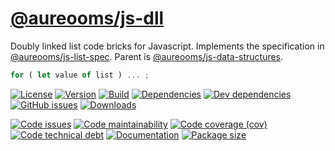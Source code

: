 [@aureooms/js-dll](https://make-github-pseudonymous-again.github.io/js-dll)
==

Doubly linked list code bricks for Javascript.
Implements the specification in
[@aureooms/js-list-spec](https://github.com/make-github-pseudonymous-again/js-list-spec).
Parent is
[@aureooms/js-data-structures](https://github.com/make-github-pseudonymous-again/js-data-structures).

```js
for ( let value of list ) ... ;
```

[![License](https://img.shields.io/github/license/make-github-pseudonymous-again/js-dll.svg)](https://raw.githubusercontent.com/make-github-pseudonymous-again/js-dll/master/LICENSE)
[![Version](https://img.shields.io/npm/v/@aureooms/js-dll.svg)](https://www.npmjs.org/package/@aureooms/js-dll)
[![Build](https://img.shields.io/travis/make-github-pseudonymous-again/js-dll/master.svg)](https://travis-ci.org/make-github-pseudonymous-again/js-dll/branches)
[![Dependencies](https://img.shields.io/david/make-github-pseudonymous-again/js-dll.svg)](https://david-dm.org/make-github-pseudonymous-again/js-dll)
[![Dev dependencies](https://img.shields.io/david/dev/make-github-pseudonymous-again/js-dll.svg)](https://david-dm.org/make-github-pseudonymous-again/js-dll?type=dev)
[![GitHub issues](https://img.shields.io/github/issues/make-github-pseudonymous-again/js-dll.svg)](https://github.com/make-github-pseudonymous-again/js-dll/issues)
[![Downloads](https://img.shields.io/npm/dm/@aureooms/js-dll.svg)](https://www.npmjs.org/package/@aureooms/js-dll)

[![Code issues](https://img.shields.io/codeclimate/issues/make-github-pseudonymous-again/js-dll.svg)](https://codeclimate.com/github/make-github-pseudonymous-again/js-dll/issues)
[![Code maintainability](https://img.shields.io/codeclimate/maintainability/make-github-pseudonymous-again/js-dll.svg)](https://codeclimate.com/github/make-github-pseudonymous-again/js-dll/trends/churn)
[![Code coverage (cov)](https://img.shields.io/codecov/c/gh/make-github-pseudonymous-again/js-dll/master.svg)](https://codecov.io/gh/make-github-pseudonymous-again/js-dll)
[![Code technical debt](https://img.shields.io/codeclimate/tech-debt/make-github-pseudonymous-again/js-dll.svg)](https://codeclimate.com/github/make-github-pseudonymous-again/js-dll/trends/technical_debt)
[![Documentation](https://make-github-pseudonymous-again.github.io/js-dll//badge.svg)](https://make-github-pseudonymous-again.github.io/js-dll//source.html)
[![Package size](https://img.shields.io/bundlephobia/minzip/@aureooms/js-dll)](https://bundlephobia.com/result?p=@aureooms/js-dll)
